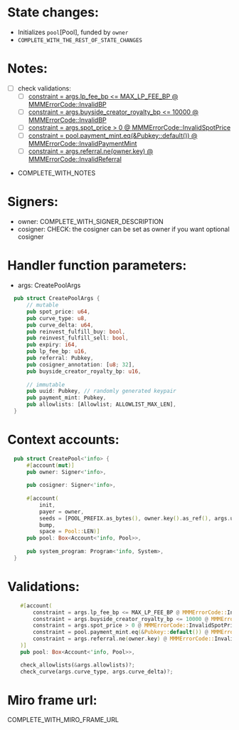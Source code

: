 # State changes:

- Initializes `pool`[Pool], funded by `owner`
- `COMPLETE_WITH_THE_REST_OF_STATE_CHANGES`

# Notes:

- [ ] check validations:
  - [ ] [constraint = args.lp_fee_bp <= MAX_LP_FEE_BP @ MMMErrorCode::InvalidBP](https://github.com/magicoss/mmm/blob/3e15732061ad03256b2570b78ff8018ba74ce039/programs/mmm/src/instructions/admin/create_pool.rs#L36)
  - [ ] [constraint = args.buyside_creator_royalty_bp <= 10000 @ MMMErrorCode::InvalidBP](https://github.com/magicoss/mmm/blob/3e15732061ad03256b2570b78ff8018ba74ce039/programs/mmm/src/instructions/admin/create_pool.rs#L37)
  - [ ] [constraint = args.spot_price > 0 @ MMMErrorCode::InvalidSpotPrice](https://github.com/magicoss/mmm/blob/3e15732061ad03256b2570b78ff8018ba74ce039/programs/mmm/src/instructions/admin/create_pool.rs#L38)
  - [ ] [constraint = pool.payment_mint.eq(&Pubkey::default()) @ MMMErrorCode::InvalidPaymentMint](https://github.com/magicoss/mmm/blob/3e15732061ad03256b2570b78ff8018ba74ce039/programs/mmm/src/instructions/admin/create_pool.rs#L39)
  - [ ] [constraint = args.referral.ne(owner.key) @ MMMErrorCode::InvalidReferral](https://github.com/magicoss/mmm/blob/3e15732061ad03256b2570b78ff8018ba74ce039/programs/mmm/src/instructions/admin/create_pool.rs#L40)
- COMPLETE_WITH_NOTES

# Signers:

- owner: COMPLETE_WITH_SIGNER_DESCRIPTION
- cosigner: CHECK: the cosigner can be set as owner if you want optional cosigner

# Handler function parameters:

- args: CreatePoolArgs
```rust
  pub struct CreatePoolArgs {
      // mutable
      pub spot_price: u64,
      pub curve_type: u8,
      pub curve_delta: u64,
      pub reinvest_fulfill_buy: bool,
      pub reinvest_fulfill_sell: bool,
      pub expiry: i64,
      pub lp_fee_bp: u16,
      pub referral: Pubkey,
      pub cosigner_annotation: [u8; 32],
      pub buyside_creator_royalty_bp: u16,
  
      // immutable
      pub uuid: Pubkey, // randomly generated keypair
      pub payment_mint: Pubkey,
      pub allowlists: [Allowlist; ALLOWLIST_MAX_LEN],
  }
```

# Context accounts:

```rust
  pub struct CreatePool<'info> {
      #[account(mut)]
      pub owner: Signer<'info>,
  
      pub cosigner: Signer<'info>,
  
      #[account(
          init,
          payer = owner,
          seeds = [POOL_PREFIX.as_bytes(), owner.key().as_ref(), args.uuid.as_ref(,
          bump,
          space = Pool::LEN)]
      pub pool: Box<Account<'info, Pool>>,
  
      pub system_program: Program<'info, System>,
  }
```

# Validations:

```rust
    #[account(
    	constraint = args.lp_fee_bp <= MAX_LP_FEE_BP @ MMMErrorCode::InvalidBP,
    	constraint = args.buyside_creator_royalty_bp <= 10000 @ MMMErrorCode::InvalidBP,
    	constraint = args.spot_price > 0 @ MMMErrorCode::InvalidSpotPrice,
    	constraint = pool.payment_mint.eq(&Pubkey::default()) @ MMMErrorCode::InvalidPaymentMint,
    	constraint = args.referral.ne(owner.key) @ MMMErrorCode::InvalidReferral,
    )]
    pub pool: Box<Account<'info, Pool>>,
```

```rust
    check_allowlists(&args.allowlists)?;
    check_curve(args.curve_type, args.curve_delta)?;
```

# Miro frame url:

COMPLETE_WITH_MIRO_FRAME_URL
            